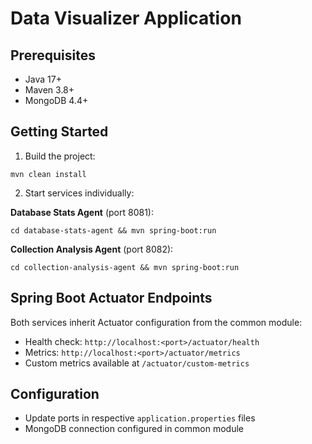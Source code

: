 # Data Visualizer Application

## Prerequisites
- Java 17+
- Maven 3.8+
- MongoDB 4.4+

## Getting Started

1. Build the project:
```
mvn clean install
```

2. Start services individually:

**Database Stats Agent** (port 8081):
```
cd database-stats-agent && mvn spring-boot:run
```

**Collection Analysis Agent** (port 8082):
```
cd collection-analysis-agent && mvn spring-boot:run
```

## Spring Boot Actuator Endpoints
Both services inherit Actuator configuration from the common module:
- Health check: `http://localhost:<port>/actuator/health`
- Metrics: `http://localhost:<port>/actuator/metrics`
- Custom metrics available at `/actuator/custom-metrics`

## Configuration
- Update ports in respective `application.properties` files
- MongoDB connection configured in common module